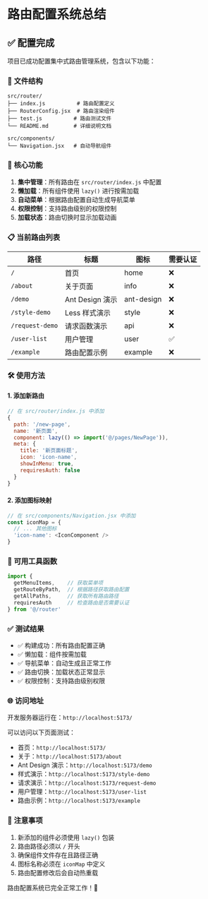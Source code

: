 # 路由配置系统总结

## ✅ **配置完成**

项目已成功配置集中式路由管理系统，包含以下功能：

### 📁 **文件结构**
```
src/router/
├── index.js          # 路由配置定义
├── RouterConfig.jsx  # 路由渲染组件
├── test.js          # 路由测试文件
└── README.md        # 详细说明文档

src/components/
└── Navigation.jsx   # 自动导航组件
```

### 🚀 **核心功能**

1. **集中管理**：所有路由在 `src/router/index.js` 中配置
2. **懒加载**：所有组件使用 `lazy()` 进行按需加载
3. **自动菜单**：根据路由配置自动生成导航菜单
4. **权限控制**：支持路由级别的权限控制
5. **加载状态**：路由切换时显示加载动画

### 📋 **当前路由列表**

| 路径 | 标题 | 图标 | 需要认证 |
|------|------|------|----------|
| `/` | 首页 | home | ❌ |
| `/about` | 关于页面 | info | ❌ |
| `/demo` | Ant Design 演示 | ant-design | ❌ |
| `/style-demo` | Less 样式演示 | style | ❌ |
| `/request-demo` | 请求函数演示 | api | ❌ |
| `/user-list` | 用户管理 | user | ✅ |
| `/example` | 路由配置示例 | example | ❌ |

### 🛠️ **使用方法**

#### 1. 添加新路由
```javascript
// 在 src/router/index.js 中添加
{
  path: '/new-page',
  name: '新页面',
  component: lazy(() => import('@/pages/NewPage')),
  meta: {
    title: '新页面标题',
    icon: 'icon-name',
    showInMenu: true,
    requiresAuth: false
  }
}
```

#### 2. 添加图标映射
```javascript
// 在 src/components/Navigation.jsx 中添加
const iconMap = {
  // ... 其他图标
  'icon-name': <IconComponent />
}
```

### 🎯 **可用工具函数**

```javascript
import { 
  getMenuItems,    // 获取菜单项
  getRouteByPath,  // 根据路径获取路由配置
  getAllPaths,     // 获取所有路由路径
  requiresAuth     // 检查路由是否需要认证
} from '@/router'
```

### ✅ **测试结果**

- ✅ 构建成功：所有路由配置正确
- ✅ 懒加载：组件按需加载
- ✅ 导航菜单：自动生成且正常工作
- ✅ 路由切换：加载状态正常显示
- ✅ 权限控制：支持路由级别权限

### 🌐 **访问地址**

开发服务器运行在：`http://localhost:5173/`

可以访问以下页面测试：
- 首页：`http://localhost:5173/`
- 关于：`http://localhost:5173/about`
- Ant Design 演示：`http://localhost:5173/demo`
- 样式演示：`http://localhost:5173/style-demo`
- 请求演示：`http://localhost:5173/request-demo`
- 用户管理：`http://localhost:5173/user-list`
- 路由示例：`http://localhost:5173/example`

### 📝 **注意事项**

1. 新添加的组件必须使用 `lazy()` 包装
2. 路由路径必须以 `/` 开头
3. 确保组件文件存在且路径正确
4. 图标名称必须在 `iconMap` 中定义
5. 路由配置修改后会自动热重载

路由配置系统已完全正常工作！🎉 